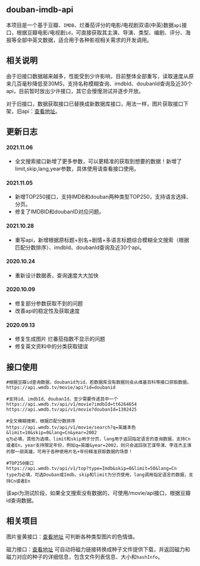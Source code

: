 
douban-imdb-api
---------------

本项目是一个基于豆瓣、`IMDB`、烂番茄评分的电影/电视剧双语(中英)数据`api`接口，根据豆瓣电影/电视剧`id`，可直接获取其主演、导演、类型、编剧、评分、海报等全部中英文数据，适合用于各种影视相关需求的开发调用。

相关说明
----

由于旧接口数据越来越多，性能受到少许影响，目前整体全部重写，读取速度从原来几百毫秒降低至30MS，支持名称模糊查询、imdbId、doubanId查询及近30个api，目前暂时放出少许接口，其它会慢慢测试并逐步开放。

对于旧接口，数据获取接口已替换成新数据库接口，用法一样，图片获取接口下架，旧api：[查看地址](/old-api.md)。

更新日志
----
#### 2021.11.06
- 全文搜索接口新增了更多参数，可以更精准的获取到想要的数据！新增了limit,skip,lang,year参数，具体使用请查看接口使用。

#### 2021.11.05
- 新增TOP250接口，支持IMDB和douban两种类型TOP250，支持语言选择、分页。
- 修复了IMDBID和doubanID对应问题。

#### 2021.10.28

 - 重写api，新增根据原标题+别名+剧情+多语言标题综合模糊全文搜索（根据匹配分数排序）、imdbId、doubanId查询及近30个api。

#### 2020.10.24

 - 重新设计数据表，查询速度大大加快

#### 2020.10.09

 - 修复部分参数获取不到的问题
 - 改善api的稳定性及获取速度

#### 2020.09.13

 - 修复生成图片 烂番茄指数不显示的问题
 - 修复英文资料中的分类获取错误


接口使用
----

    #根据豆瓣id查询数据，doubanid为id，若数据库没有数据则会从维基百科等接口获取数据。
    https://api.wmdb.tv/movie/api?id=doubanid

    #支持id、imdbId、doubanId，至少需要传递其中一个
    https://api.wmdb.tv/api/v1/movie?imdbId=tt6264654
    https://api.wmdb.tv/api/v1/movie?doubanId=1302425
    
    #全文模糊搜索，根据匹配分数排序
    https://api.wmdb.tv/api/v1/movie/search?q=英雄本色&limit=10&skip=0&lang=Cn&year=2002
    q为必填，其他为选填，limit和skip用于分页，lang用于返回指定语言的查询数据，支持Cn或者En，year支持限定年份，例如q=英雄&year=2002，则只会返回张艺谋导演、李连杰主演的那一部英雄，可用于各种使用片名+年份精准获取数据的场景！
    
    #TOP250接口
    https://api.wmdb.tv/api/v1/top?type=Imdb&skip=0&limit=50&lang=Cn
    type为必填，可选Douban或Imdb，skip和limit为分页使用，lang调用指定语言的数据，支持Cn或者En

该api为测试阶段，如果全文搜索没有数据的，可使用/movie/api接口，根据豆瓣id查询数据。

相关项目
----

图片鉴黄接口：[查看地址](https://github.com/iiiiiii1/checkimage) 可判断各种类型图片的色情值。

磁力接口：[查看地址](https://github.com/iiiiiii1/magnet-vip) 可自动将磁力链接转换成种子文件提供下载，并返回磁力和磁力对应的种子的详细信息，包含文件列表信息、大小和`hashInfo`。

